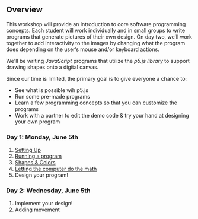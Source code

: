 ## Overview
This workshop will provide an introduction to core software programming concepts. Each student will work individually and in small groups to write programs that generate pictures of their own design. On day two, we’ll work together to add interactivity to the images by changing what the program does depending on the user’s mouse and/or keyboard actions. 

We'll be writing *JavaScript* programs that utilize the *p5.js library* to support drawing shapes onto a digital canvas.

Since our time is limited, the primary goal is to give everyone a chance to:
- See what is possible wih p5.js
- Run some pre-made programs
- Learn a few programming concepts so that you can customize the programs
- Work with a partner to edit the demo code & try your hand at designing your own program

### Day 1: Monday, June 5th

1. [Setting Up](topics/Setup.md)
2. [Running a program](topics/Hello.md)
3. [Shapes & Colors](topics/Smiley.md)
4. [Letting the computer do the math](topics/Flower.md)
5. Design your program!

### Day 2: Wednesday, June 5th

1. Implement your design!
2. Adding movement
